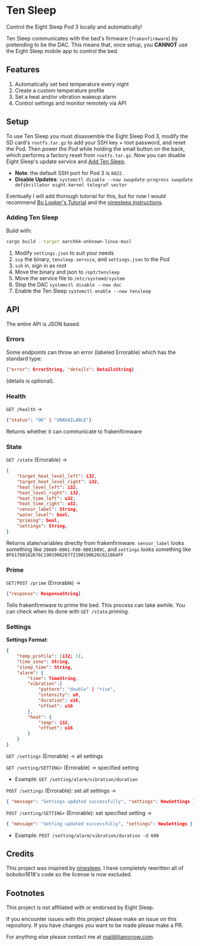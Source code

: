 # Ten Sleep

Control the Eight Sleep Pod 3 locally and automatically!

Ten Sleep communicates with the bed's firmware (`frakenfirmware`) by pretending
to be the DAC. This means that, once setup, you __CANNOT__ use the Eight Sleep
mobile app to control the bed.

## Features
 1. Automatically set bed temperature every night
 2. Create a custom temperature profile
 3. Set a heat and/or vibration wakeup alarm
 4. Control settings and monitor remotely via API

## Setup
To use Ten Sleep you must disassemble the Eight Sleep Pod 3, modify the SD card's `rootfs.tar.gz`
to add your SSH key + root password, and reset the Pod. Then power the Pod while holding the small
button on the back, which performs a factory reset from `rootfs.tar.gz`. Now you can disable
Eight Sleep's update service and [Add Ten Sleep](#adding-ten-sleep-).
 - __Note__: the default SSH port for Pod 3 is `8822`.
 - __Disable Updates__: `systemctl disable --now swupdate-progress swupdate defibrillator eight-kernel telegraf vector`

Eventually I will add thorough tutorial for this, but for now I would recommend
[Bo Lopker's Tutorial](https://blopker.com/writing/04-zerosleep-1/#disassembly-overview)
and the [ninesleep instructions](https://github.com/bobobo1618/ninesleep?tab=readme-ov-file#instructions).

### Adding Ten Sleep

Build with:

```bash
cargo build --target aarch64-unknown-linux-musl
```

 1. Modify `settings.json` to suit your needs
 2. `scp` the binary, `tensleep.service`, and `settings.json` to the Pod
 3. `ssh` in, sign in as root
 4. Move the binary and json to `/opt/tensleep`
 5. Move the service file to `/etc/systemd/system`
 6. Stop the DAC `systemctl disable --now dac`
 7. Enable the Ten Sleep `systemctl enable --now tensleep`

## API

The entire API is JSON based.

### Errors
Some endpoints can throw an error (labeled Errorable) which has the standard type:
```json
{"error": ErrorString, "details": DetailsString}
```
(details is optional).

### Health
`GET /health` →
```json
{"status": "OK" | "UNAVAILABLE"}
```
Returns whether it can communicate to frakenfirmware

### State
`GET /state` (Errorable) →
```json
{
    "target_heat_level_left": i32,
    "target_heat_level_right": i32,
    "heat_level_left": i32,
    "heat_level_right": i32,
    "heat_time_left": u32,
    "heat_time_right": u32,
    "sensor_label": String,
    "water_level": bool,
    "priming": bool,
    "settings": String,
}
```
Returns state/variables directly from frakenfirmware.
`sensor_label` looks something like `20600-0001-F00-0001089C`,
and `settings` looks something like `BF61760162676C190190626772190190626C621864FF`


### Prime
`GET|POST /prime` (Errorable) →
```json
{"response": ResponseString}
```
Tells frakenfirmware to prime the bed. This process can take awhile.
You can check when its done with `GET /state`.priming.

### Settings
__Settings Format__:
```json
{
    "temp_profile": [i32; 3],
    "time_zone": String,
    "sleep_time": String,
    "alarm": {
        "time": TimeString,
        "vibration":{
            "pattern": "double" | "rise",
            "intensity": u8,
            "duration": u16,
            "offset": u16
        },
        "heat": {
            "temp": i32,
            "offset": u16
        }
    }
}
```

`GET /settings` (Errorable) → all settings

`GET /setting/SETTING+` (Errorable) → specified setting
 - Example: `GET /setting/alarm/vibration/duration`

`POST /settings` (Errorable): set all settings
→
```json
{ "message": "Settings updated successfully", "settings": NewSettings }
```

`POST /setting/SETTING+` (Errorable): set specified setting
→
```json
{ "message": "Setting updated successfully", "settings": NewSettings }
```
 - Example: `POST /setting/alarm/vibration/duration -d 600`






## Credits
This project was inspired by [ninesleep](https://github.com/bobobo1618/ninesleep).
I have completely rewritten all of bobobo1618's code so the license is now
excluded.

## Footnotes
This project is not affiliated with or endorsed by Eight Sleep.

If you encounter issues with this project please make an
issue on this repository. If you have changes you want to
be made please make a PR.

For anything else please contact me at [mail@liamsnow.com](mailto:mail@liamsnow.com).
